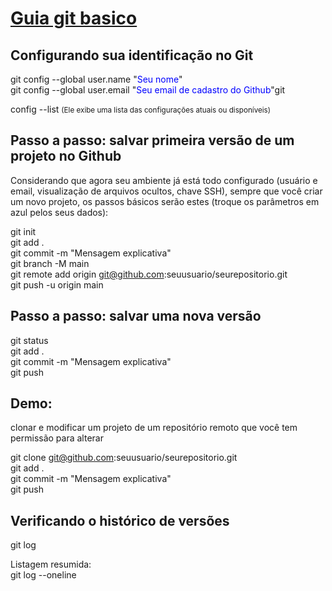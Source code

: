 # [Guia git basico](https://mastigado.wordpress.com/2017/05/05/salva-vidas-basico-do-git/)

## Configurando sua identificação no Git

git config --global user.name "<span style="color:blue">Seu nome</span>"  
git config --global user.email "<span style="color:blue">Seu email de cadastro do Github</span>"git  
  
config --list  <small>(Ele exibe uma lista das configurações atuais ou disponíveis)</small>
  
##  Passo a passo: salvar primeira versão de um projeto no Github
  
  Considerando que agora seu ambiente já está todo configurado (usuário e email, visualização de
arquivos ocultos, chave SSH), sempre que você criar um novo projeto, os passos básicos serão
estes (troque os parâmetros em azul pelos seus dados):  
  
git init  
git add .  
git commit -m "Mensagem explicativa"  
git branch -M main  
git remote add origin git@github.com:seuusuario/seurepositorio.git  
git push -u origin main  
  
  
## Passo a passo: salvar uma nova versão
git status  
git add .  
git commit -m "Mensagem explicativa"  
git push  
  
  
## Demo:
 clonar e modificar um projeto de um repositório remoto que você tem permissão para alterar  
   
git clone git@github.com:seuusuario/seurepositorio.git  
git add .  
git commit -m "Mensagem explicativa"  
git push  
  
    
## Verificando o histórico de versões  
  
git log  

Listagem resumida:  
git log --oneline  